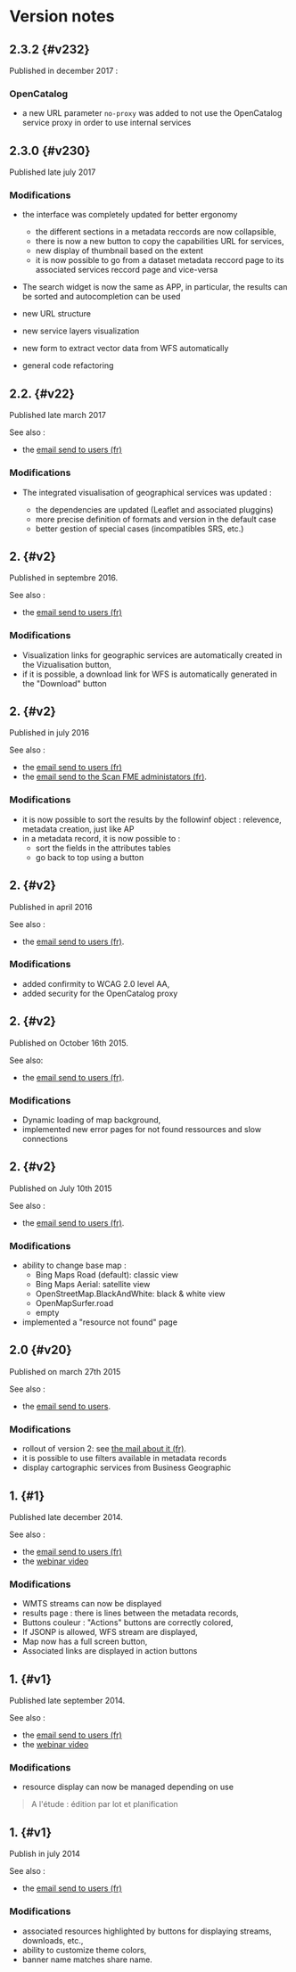# Version notes

<!-- timeline -->

## 2.3.2 {#v232}

Published in december 2017 :

### OpenCatalog

* a new URL parameter `no-proxy` was added to not use the OpenCatalog service proxy in order to use internal services

<!-- /timeline -->

<!-- timeline -->

## 2.3.0 {#v230}

Published late july 2017

### Modifications

* the interface was completely updated for better ergonomy
  * the different sections in a metadata reccords are now collapsible,
  * there is now a new button to copy the capabilities URL for services,
  * new display of thumbnail based on the extent
  * it is now possible to go from a dataset metadata reccord page to its associated services reccord page and vice-versa

* The search widget is now the same as APP, in particular, the results can be sorted and autocompletion can be used
* new URL structure
* new service layers visualization
* new form to extract vector data from WFS automatically
* general code refactoring

<!-- /timeline -->

<!-- timeline -->

## 2.2. {#v22}

Published late march 2017

See also :

* the [email send to users (fr)](http://us4.campaign-archive1.com/?u=256352d96aabf0dec0ee32d84&id=b57277a32c)

### Modifications

* The integrated visualisation of geographical services was updated :

  * the dependencies are updated (Leaflet and associated pluggins)
  * more precise definition of formats and version in the default case
  * better gestion of special cases (incompatibles SRS, etc.)

<!-- /timeline -->

<!-- timeline -->

## 2. {#v2}

Published in septembre 2016.

See also :

* the [email send to users (fr)](http://us4.campaign-archive1.com/?u=256352d96aabf0dec0ee32d84&id=1a0a2c1231)

### Modifications

* Visualization links for geographic services are automatically created in the Vizualisation button,
* if it is possible, a download link for WFS is automatically generated in the "Download" button

<!-- /timeline -->

<!-- timeline -->

## 2. {#v2}

Published in july 2016

See also :

* the [email send to users (fr)](http://eepurl.com/b7NoAD)
* the [email send to the Scan FME administators (fr)](http://eepurl.com/b8uYqb).

### Modifications

* it is now possible to sort the results by the followinf object : relevence, metadata creation, just like AP
* in a metadata record, it is now possible to :
  * sort the fields in the attributes tables
  * go back to top using a button

<!-- /timeline -->

<!-- timeline -->

## 2. {#v2}

Published in april 2016

See also :

* the [email send to users (fr)](http://us4.campaign-archive2.com/?u=256352d96aabf0dec0ee32d84&id=4c66022137).

### Modifications

* added confirmity to WCAG 2.0 level AA,
* added security for the OpenCatalog proxy

<!-- /timeline -->

<!-- timeline -->

## 2. {#v2}

Published on October 16th 2015.

See also:

* the [email send to users (fr)](https://us4.campaign-archive2.com/?u=256352d96aabf0dec0ee32d84&id=12e0fad409).

### Modifications

* Dynamic loading of map background,
* implemented new error pages for not found ressources and slow connections

<!-- /timeline -->

<!-- timeline -->

## 2. {#v2}

Published on July 10th 2015

See also :

* the [email send to users (fr)](http://eepurl.com/brcEPr).

### Modifications

* ability to change base map :
  * Bing Maps Road (default): classic view
  * Bing Maps Aerial: satellite view
  * OpenStreetMap.BlackAndWhite: black & white view
  * OpenMapSurfer.road
  * empty
* implemented a "resource not found" page

<!-- /timeline -->

<!-- timeline -->

## 2.0 {#v20}

Published on march 27th 2015

See also :

* the [email send to users](http://eepurl.com/bhQtIn).

### Modifications

* rollout of version 2: see [the mail about it (fr)](http://eepurl.com/bfpoQb).
* it is possible to use filters available in metadata records
* display cartographic services from Business Geographic


<!-- /timeline -->

<!-- timeline -->

## 1. {#1}

Published late december 2014.

See also :

* the [email send to users (fr)](http://us4.campaign-archive1.com/?u=256352d96aabf0dec0ee32d84&id=45f2788b69)
* the [webinar video](http://youtu.be/1BTwZqii0EY)

### Modifications

* WMTS streams can now be displayed
* results page : there is lines between the metadata records,
* Buttons couleur : "Actions" buttons are correctly colored,
* If JSONP is allowed, WFS stream are displayed,
* Map now has a full screen button,
* Associated links are displayed in action buttons

<!-- /timeline -->

<!-- timeline -->

## 1. {#v1}

Published late september 2014.

See also :

* the [email send to users (fr)](http://us4.campaign-archive2.com/?u=256352d96aabf0dec0ee32d84&id=fabb845b06)
* the [webinar video](http://youtu.be/l6vmlYwUHDM?list=PLouu1QiHcsHSDGdvysTn1KRhr3JQUDol4)

### Modifications

* resource display can now be managed depending on use

> A l&apos;étude : édition par lot et planification

<!-- /timeline -->

<!-- timeline -->

## 1. {#v1}

Publish in july 2014

See also :

* the [email send to users (fr)](http://us4.campaign-archive1.com/?u=256352d96aabf0dec0ee32d84&id=6dc56a2972)

### Modifications

* associated resources highlighted by buttons for displaying streams, downloads, etc.,
* ability to customize theme colors,
* banner name matches share name.

<!-- /timeline -->
